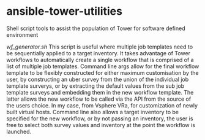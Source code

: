 # ansible-tower-utilities
Shell script tools to assist the population of Tower for software defined environment

*wf_generator.sh*
This script is useful where multiple job templates need to be sequentially applied to a target inventory.
It takes advantage of Tower workflows to automatically create a single workflow that is comprised of a list of multiple job templates.
Command line args allow for the final workflow template to be flexibly constructed for either maximum customisation by the user, by constructing an uber survey from the union of the individual job template surverys, or by extracting the default values from the sub job template surveys and embedding them in the new workflow template. The latter allows the new workflow to be called via the API from the source of the users choice. In my case, from Vsphere VRa, for customization of newly built virtual hosts.
Command line also allows a target inventory to be specified for the new workflow, or by not passing an inventory, the user is free to select both survey values and inventory at the point the workflow is launched.
